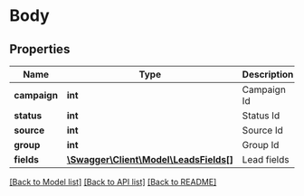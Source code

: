# Body

## Properties
Name | Type | Description | Notes
------------ | ------------- | ------------- | -------------
**campaign** | **int** | Campaign Id | [optional] 
**status** | **int** | Status Id | 
**source** | **int** | Source Id | [optional] 
**group** | **int** | Group Id | [optional] 
**fields** | [**\Swagger\Client\Model\LeadsFields[]**](LeadsFields.md) | Lead fields | 

[[Back to Model list]](../README.md#documentation-for-models) [[Back to API list]](../README.md#documentation-for-api-endpoints) [[Back to README]](../README.md)

